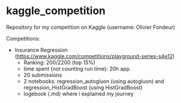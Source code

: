 # kaggle_competition
Repository for my competition on Kaggle (username: Olivier Fondeur)

Competitions:
- Insurance Regression (https://www.kaggle.com/competitions/playground-series-s4e12)
    - Ranking: 200/2200 (top 15%)
    - time spent (not counting run time): 20h app.
    - 20 submissions
    - 2 notebooks: regression_autogluon (using autogluon) and regression_HistGradBoost (using HistGradBoost)
    - logebook (.md) where i explained my journey
